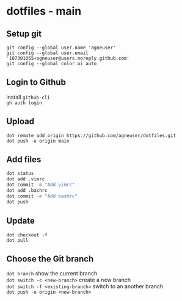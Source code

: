 # dotfiles - main

## Setup git

`git config --global user.name 'agneuser'`  
`git config --global user.email '107301055+agneuser@users.noreply.github.com'`  
`git config --global color.ui auto`

## Login to Github

install `github-cli`  
`gh auth login`

## Upload

`dot remote add origin https://github.com/agneuser/dotfiles.git`  
`dot push -u origin main`

## Add files

```sh
dot status
dot add .vimrc
dot commit -m "Add vimrc"
dot add .bashrc
dot commit -m "Add bashrc"
dot push
```

## Update
`dot checkout -f`  
`dot pull`

## Choose the Git branch

`dot branch` show the current branch  
`dot switch -c <new-branch>` create a new branch  
`dot switch -f <existing-branch>` switch to an another branch  
`dot push -u origin <new-branch>`
